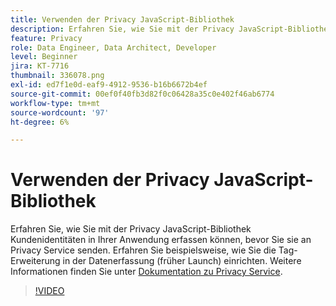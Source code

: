 ```yaml
---
title: Verwenden der Privacy JavaScript-Bibliothek
description: Erfahren Sie, wie Sie mit der Privacy JavaScript-Bibliothek Kundenidentitäten in Ihrer Anwendung erfassen können, bevor Sie sie an Privacy Service senden. Erfahren Sie beispielsweise, wie Sie die Tag-Erweiterung in der Datenerfassung (früher Launch) einrichten.
feature: Privacy
role: Data Engineer, Data Architect, Developer
level: Beginner
jira: KT-7716
thumbnail: 336078.png
exl-id: ed7f1e0d-eaf9-4912-9536-b16b6672b4ef
source-git-commit: 00ef0f40fb3d82f0c06428a35c0e402f46ab6774
workflow-type: tm+mt
source-wordcount: '97'
ht-degree: 6%

---
```



# Verwenden der Privacy JavaScript-Bibliothek

Erfahren Sie, wie Sie mit der Privacy JavaScript-Bibliothek Kundenidentitäten in Ihrer Anwendung erfassen können, bevor Sie sie an Privacy Service senden. Erfahren Sie beispielsweise, wie Sie die Tag-Erweiterung in der Datenerfassung (früher Launch) einrichten. Weitere Informationen finden Sie unter [Dokumentation zu Privacy Service](https://experienceleague.adobe.com/docs/experience-platform/privacy/home.html?lang=de).

>[!VIDEO](https://video.tv.adobe.com/v/336078?learn=on)
